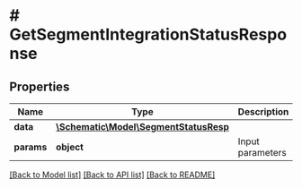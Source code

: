 # # GetSegmentIntegrationStatusResponse

## Properties

Name | Type | Description | Notes
------------ | ------------- | ------------- | -------------
**data** | [**\Schematic\Model\SegmentStatusResp**](SegmentStatusResp.md) |  |
**params** | **object** | Input parameters |

[[Back to Model list]](../../README.md#models) [[Back to API list]](../../README.md#endpoints) [[Back to README]](../../README.md)
